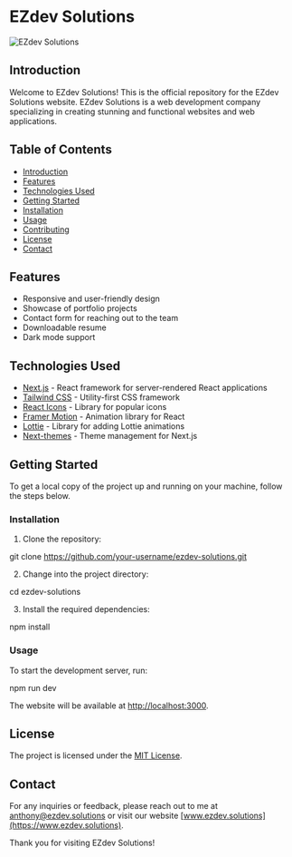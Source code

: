 # EZdev Solutions

![EZdev Solutions](https://www.ezdev.solutions/media/logos/ezdev-logo-white.png)

## Introduction

Welcome to EZdev Solutions! This is the official repository for the EZdev Solutions website. EZdev Solutions is a web development company specializing in creating stunning and functional websites and web applications.

## Table of Contents

- [Introduction](#introduction)
- [Features](#features)
- [Technologies Used](#technologies-used)
- [Getting Started](#getting-started)
- [Installation](#installation)
- [Usage](#usage)
- [Contributing](#contributing)
- [License](#license)
- [Contact](#contact)

## Features

- Responsive and user-friendly design
- Showcase of portfolio projects
- Contact form for reaching out to the team
- Downloadable resume
- Dark mode support

## Technologies Used

- [Next.js](https://nextjs.org/) - React framework for server-rendered React applications
- [Tailwind CSS](https://tailwindcss.com/) - Utility-first CSS framework
- [React Icons](https://react-icons.github.io/react-icons/) - Library for popular icons
- [Framer Motion](https://www.framer.com/api/motion/) - Animation library for React
- [Lottie](https://lottiefiles.com/) - Library for adding Lottie animations
- [Next-themes](https://github.com/pacocoursey/next-themes) - Theme management for Next.js

## Getting Started

To get a local copy of the project up and running on your machine, follow the steps below.

### Installation

1. Clone the repository:

git clone https://github.com/your-username/ezdev-solutions.git

2. Change into the project directory:

cd ezdev-solutions

3. Install the required dependencies:

npm install

### Usage

To start the development server, run:

npm run dev

The website will be available at [http://localhost:3000](http://localhost:3000).

## License

The project is licensed under the [MIT License](LICENSE).

## Contact

For any inquiries or feedback, please reach out to me at anthony@ezdev.solutions or visit our website [www.ezdev.solutions](https://www.ezdev.solutions).

Thank you for visiting EZdev Solutions!
